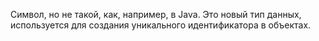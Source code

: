Символ, но не такой, как, например, в Java. Это новый тип данных, используется для создания уникального идентификатора в объектах.
